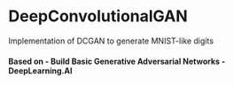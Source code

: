 # DeepConvolutionalGAN
Implementation of DCGAN to generate MNIST-like digits

#### Based on -  Build Basic Generative Adversarial Networks - DeepLearning.AI 
